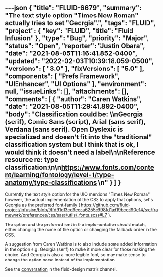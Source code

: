 ---json
{
  "title": "FLUID-6679",
  "summary": "The text style option \"Times New Roman\" actually tries to set \"Georgia\".",
  "tags": "FLUID",
  "project": {
    "key": "FLUID",
    "title": "Fluid Infusion"
  },
  "type": "Bug",
  "priority": "Major",
  "status": "Open",
  "reporter": "Justin Obara",
  "date": "2021-08-05T11:16:41.852-0400",
  "updated": "2022-02-03T10:39:18.059-0500",
  "versions": [
    "3.0"
  ],
  "fixVersions": [
    "5.0"
  ],
  "components": [
    "Prefs Framework",
    "UIEnhancer",
    "UI Options"
  ],
  "environment": null,
  "issueLinks": [],
  "attachments": [],
  "comments": [
    {
      "author": "Caren Watkins",
      "date": "2021-08-05T11:29:41.892-0400",
      "body": "Classification could be: \\\nGeorgia (serif), Comic Sans (script), Arial (sans serif), Verdana (sans serif). Open Dyslexic is specialized and doesn't fit into the \"traditional\" classification system but I think that is ok, I would think it doesn't need a label\n\nReference resource re: type classification:\n\n<https://www.fonts.com/content/learning/fontology/level-1/type-anatomy/type-classifications> \n"
    }
  ]
}
---
Currently the text style option for the UIO mentions "Times New Roman" however, the actual implementation of the CSS to apply that options, set's Georgia as the preferred font-family ( <https://github.com/fluid-project/infusion/blob/9ffd91df3cd9eeea6255c998fd1ad19bced90e14/src/framework/preferences/css/sass/utils/_fonts.scss#L7> ).

The option and the preferred font in the implementation should match, either changing the name of the option or changing the fallback order in the CSS.

A suggestion from Caren Watkins is to also include some added information in the option e.g. Georgia (serif) to make it more clear for those making the choice. And Georgia is also a more legible font, so may make sense to change the option name instead of the implementation. 

See the [conversation](https://matrix.to/#/!CiNvDHGGdtIVCpYoGy:matrix.org/$H-KMuGnpAk1woo4g30q0MlTe0BY42xLAL2-eRSV8HQI?via=matrix.org) in the fluid-design matrix channel. 

        